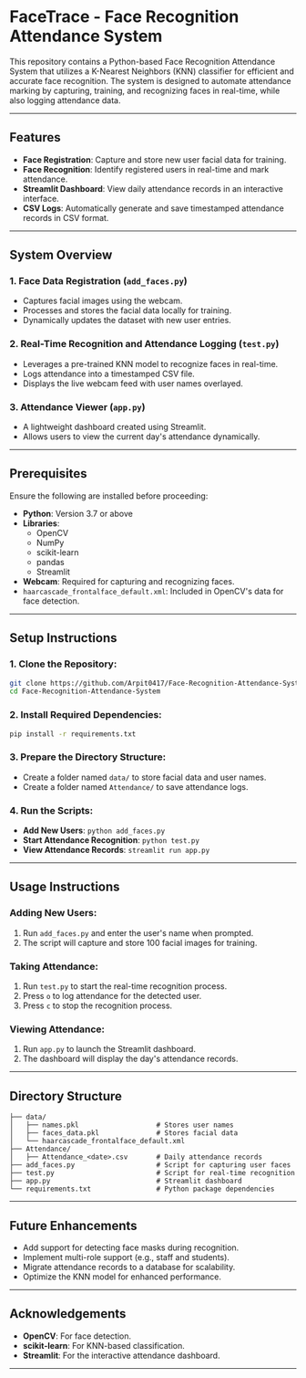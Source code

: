 # FaceTrace - Face Recognition Attendance System

This repository contains a Python-based Face Recognition Attendance System that utilizes a K-Nearest Neighbors (KNN) classifier for efficient and accurate face recognition. The system is designed to automate attendance marking by capturing, training, and recognizing faces in real-time, while also logging attendance data.

---

## Features

- **Face Registration**: Capture and store new user facial data for training.
- **Face Recognition**: Identify registered users in real-time and mark attendance.
- **Streamlit Dashboard**: View daily attendance records in an interactive interface.
- **CSV Logs**: Automatically generate and save timestamped attendance records in CSV format.

---

## System Overview

### 1. Face Data Registration (`add_faces.py`)
- Captures facial images using the webcam.
- Processes and stores the facial data locally for training.
- Dynamically updates the dataset with new user entries.

### 2. Real-Time Recognition and Attendance Logging (`test.py`)
- Leverages a pre-trained KNN model to recognize faces in real-time.
- Logs attendance into a timestamped CSV file.
- Displays the live webcam feed with user names overlayed.

### 3. Attendance Viewer (`app.py`)
- A lightweight dashboard created using Streamlit.
- Allows users to view the current day's attendance dynamically.

---

## Prerequisites

Ensure the following are installed before proceeding:
- **Python**: Version 3.7 or above
- **Libraries**:
  - OpenCV
  - NumPy
  - scikit-learn
  - pandas
  - Streamlit
- **Webcam**: Required for capturing and recognizing faces.
- `haarcascade_frontalface_default.xml`: Included in OpenCV's data for face detection.

---

## Setup Instructions

### 1. Clone the Repository:
```bash
git clone https://github.com/Arpit0417/Face-Recognition-Attendance-System.git
cd Face-Recognition-Attendance-System
```

### 2. Install Required Dependencies:
```bash
pip install -r requirements.txt
```

### 3. Prepare the Directory Structure:
- Create a folder named `data/` to store facial data and user names.
- Create a folder named `Attendance/` to save attendance logs.

### 4. Run the Scripts:
- **Add New Users**: `python add_faces.py`
- **Start Attendance Recognition**: `python test.py`
- **View Attendance Records**: `streamlit run app.py`

---

## Usage Instructions

### Adding New Users:
1. Run `add_faces.py` and enter the user's name when prompted.
2. The script will capture and store 100 facial images for training.

### Taking Attendance:
1. Run `test.py` to start the real-time recognition process.
2. Press `o` to log attendance for the detected user.
3. Press `c` to stop the recognition process.

### Viewing Attendance:
1. Run `app.py` to launch the Streamlit dashboard.
2. The dashboard will display the day's attendance records.

---

## Directory Structure

```
├── data/
│   ├── names.pkl                   # Stores user names
│   ├── faces_data.pkl              # Stores facial data
│   └── haarcascade_frontalface_default.xml
├── Attendance/
│   ├── Attendance_<date>.csv       # Daily attendance records
├── add_faces.py                    # Script for capturing user faces
├── test.py                         # Script for real-time recognition
├── app.py                          # Streamlit dashboard
└── requirements.txt                # Python package dependencies
```

---

## Future Enhancements

- Add support for detecting face masks during recognition.
- Implement multi-role support (e.g., staff and students).
- Migrate attendance records to a database for scalability.
- Optimize the KNN model for enhanced performance.

---

## Acknowledgements

- **OpenCV**: For face detection.
- **scikit-learn**: For KNN-based classification.
- **Streamlit**: For the interactive attendance dashboard.

---
